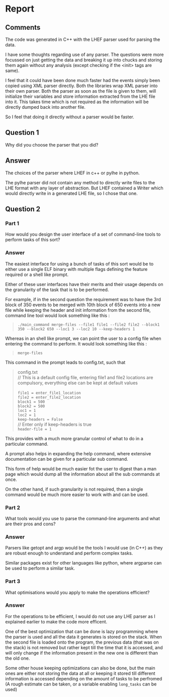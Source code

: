 # Report

## Comments
The code was generated in C++ with the LHEF parser used for parsing the data.

I have some thoughts regarding use of any parser. The questions were more focussed on just getting the data and breaking it up into chucks and storing them again without any analysis (except checking if the \<init> tags are same). 

I feel that it could have been done much faster had the events simply been copied using XML parser directly. Both the libraries wrap XML parser into their own parser. Both the parser as soon as the file is given to them, will initialize their variables and store information extracted from the LHE file into it. This takes time which is not required as the information will be directly dumped back into another file.

So I feel that doing it directly without a parser would be faster.

## Question 1
Why did you choose the parser that you did? 

## Answer
The choices of the parser where LHEF in c++ or pylhe in python. 

The pylhe parser did not contain any method to directly write files to the LHE format with any layer of abstraction. But LHEF contained a Writer which would directly write in a generated LHE file, so I chose that one.

## Question 2

### Part 1
How would you design the user interface of a set of command-line tools to perform tasks of this sort? 

### Answer
The easiest interface for using a bunch of tasks of this sort would be to either use a single ELF binary with multiple flags defining the feature required or a shell like prompt.

Either of these user interfaces have their merits and their usage depends on the granularity of the task that is to be performed.

For example, if in the second question the requirement was to have the 3rd block of 350 events to be merged with 10th block of 650 events into a new file while keeping the header and init information from the second file,  command line tool would look something like this :

> `./main_command merge-files --file1 file1 --file2 file2 --block1 350 --block2 650 --loc1 3 --loc2 10 --keep-headers 1`

Whereas in an shell like prompt, we can point the user to a config file when entering the command to perform. It would look something like this :

> `merge-files`

This command in the prompt leads to config.txt, such that

>config.txt <br>
// This is a default config file, entering file1 and file2 locations are compulsory, everything else can be kept at default values <br> <br>
`file1 = enter_file1_location` <br>
`file2 = enter_file2_location` <br>
`block1 = 500` <br>
`block2 = 500` <br>
`loc1 = 1` <br>
`loc2 = 1`<br>
`keep-headers = False` <br>
// Enter only if keep-headers is true <br>
`header-file = 1`

This provides with a much more granular control of what to do in a particular command. 

A prompt also helps in expanding the help command, where extensive documentation can be given for a particular sub command. 

This form of help would be much easier fot the user to digest than a man page which would dump all the information about all the sub commands at once.

On the other hand, if such granularity is not required, then a single command would be much more easier to work with and can be used.

### Part 2
What tools would you use to parse the command-line arguments and what are their pros and cons?

### Answer
Parsers like getopt and argp would be the tools I would use (in C++) as they are robust enough to understand and perform complex tasks.

Similar packages exist for other languages like python, where argparse can be used to perform a similar task.

### Part 3
What optimisations would you apply to make the operations efficient?

### Answer
For the operations to be efficient, I would do not use any LHE parser as I explained earlier to make the code more efficent. 

One of the best optimization that can be done is lazy programming where the parser is used and all the data it generates is stored on the stack. When the second file is loaded onto the program, the previous data (that was on the stack) is not removed but rather kept till the time that it is accessed, and will only change if the information present in the new one is different than the old one.

Some other house keeping optimizations can also be done, but the main ones are either not storing the data at all or keeping it stored till different information is accessed depending on the amount of tasks to be perfromed (A rough estimate can be taken, or a variable enabling `long_tasks` can be used)
